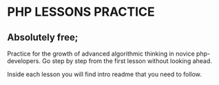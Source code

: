 # PHP LESSONS PRACTICE

## Absolutely free;

Practice for the growth of advanced algorithmic thinking in novice php-developers.
Go step by step from the first lesson without looking ahead.

Inside each lesson you will find intro readme that you need to follow.